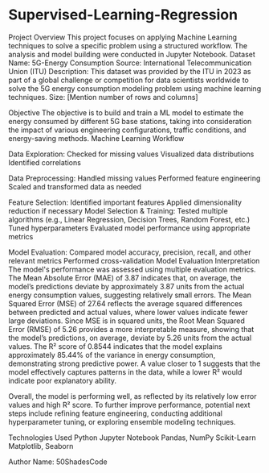 # Supervised-Learning-Regression

Project Overview
This project focuses on applying Machine Learning techniques to solve a specific problem using a structured workflow. The analysis and model building were conducted in Jupyter Notebook.
Dataset
Name: 5G-Energy Consumption
Source: International Telecommunication Union (ITU)
Description: This dataset was provided by the ITU in 2023 as part of a global challenge or competition for data scientists worldwide to solve the 5G energy consumption modeling problem using machine learning techniques.
Size: [Mention number of rows and columns]

Objective
The objective is to build and train a ML model to estimate the energy consumed by different 5G base stations, taking into consideration the impact of various engineering configurations, traffic conditions, and energy-saving methods.
Machine Learning Workflow

Data Exploration:
Checked for missing values
Visualized data distributions
Identified correlations

Data Preprocessing:
Handled missing values
Performed feature engineering
Scaled and transformed data as needed

Feature Selection:
Identified important features
Applied dimensionality reduction if necessary
Model Selection & Training:
Tested multiple algorithms (e.g., Linear Regression, Decision Trees, Random Forest, etc.)
Tuned hyperparameters
Evaluated model performance using appropriate metrics

Model Evaluation:
Compared model accuracy, precision, recall, and other relevant metrics
Performed cross-validation
Model Evaluation Interpretation
The model's performance was assessed using multiple evaluation metrics. The Mean Absolute Error (MAE) of 3.87 indicates that, on average, the model’s predictions deviate by approximately 3.87 units from the actual energy consumption values, suggesting relatively small errors. The Mean Squared Error (MSE) of 27.64 reflects the average squared differences between predicted and actual values, where lower values indicate fewer large deviations. Since MSE is in squared units, the Root Mean Squared Error (RMSE) of 5.26 provides a more interpretable measure, showing that the model’s predictions, on average, deviate by 5.26 units from the actual values.
The R² score of 0.8544 indicates that the model explains approximately 85.44% of the variance in energy consumption, demonstrating strong predictive power. A value closer to 1 suggests that the model effectively captures patterns in the data, while a lower R² would indicate poor explanatory ability.

Overall, the model is performing well, as reflected by its relatively low error values and high R² score. To further improve performance, potential next steps include refining feature engineering, conducting additional hyperparameter tuning, or exploring ensemble modeling techniques.

Technologies Used
Python
Jupyter Notebook
Pandas, NumPy
Scikit-Learn
Matplotlib, Seaborn

Author
Name: 50ShadesCode


